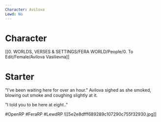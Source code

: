 ```yaml
---
Character: Avilova
Lewd: No
---
```

# Character
[[0. WORLDS, VERSES & SETTINGS/FERA WORLD/People/0. To Edit/Female/Avilova Vasilievna]]

# Starter
"I've been waiting here for over an hour." Avilova sighed as she smoked, blowing out smoke and coughing slightly at it.

"I told you to be here at eight.."

#OpenRP #FeraRP #LewdRP
![[5e2e8dfff689289c107290c755f32930.jpg]]